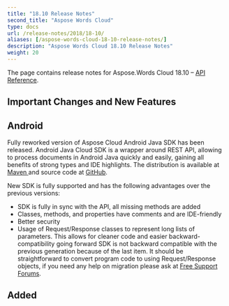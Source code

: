 ```yaml
---
title: "18.10 Release Notes"
second_title: "Aspose Words Cloud"
type: docs
url: /release-notes/2018/18-10/
aliases: [/aspose-words-cloud-18-10-release-notes/]
description: "Aspose Words Cloud 18.10 Release Notes"
weight: 20
---
```


The page contains release notes for Aspose.Words Cloud 18.10 – [API Reference](https://apireference.aspose.cloud/words/).

## Important Changes and New Features

## Android

Fully reworked version of Aspose Cloud Android Java SDK has been released. Android Java Cloud SDK is a wrapper around REST API, allowing to process documents in Android Java quickly and easily, gaining all benefits of strong types and IDE highlights. The distribution is available at [Maven ](https://repository.aspose.cloud/webapp/#/artifacts/browse/tree/General/repo/com/aspose/aspose-words-cloud-android)and source code at [GitHub](https://github.com/aspose-words-cloud/aspose-words-cloud-java).

New SDK is fully supported and has the following advantages over the previous versions:

- SDK is fully in sync with the API, all missing methods are added
- Classes, methods, and properties have comments and are IDE-friendly
- Better security
- Usage of Request/Response classes to represent long lists of parameters. This allows for cleaner code and easier backward-compatibility going forward
  SDK is not backward compatible with the previous generation because of the last item. It should be straightforward to convert program code to using Request/Response objects, if you need any help on migration please ask at [Free Support Forums](https://forum.aspose.cloud/).
## Added
